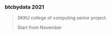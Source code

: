 ### btcbydata 2021
> SKKU college of computing senior project.
> 
> Start from November

<!--

skku university
ljh

-->
